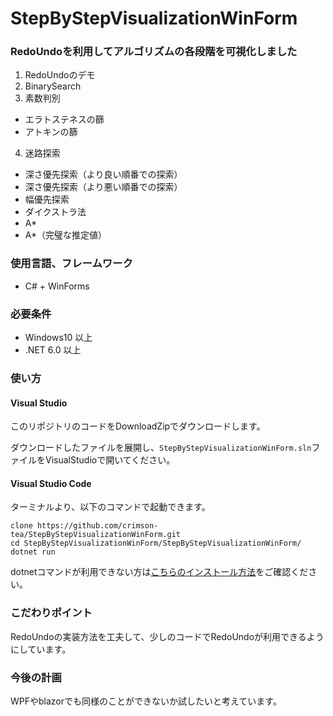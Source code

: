 # StepByStepVisualizationWinForm

### RedoUndoを利用してアルゴリズムの各段階を可視化しました

1. RedoUndoのデモ
2. BinarySearch
3. 素数判別
* エラトステネスの篩
* アトキンの篩
4. 迷路探索
* 深さ優先探索（より良い順番での探索）
* 深さ優先探索（より悪い順番での探索）
* 幅優先探索
* ダイクストラ法
* A*
* A*（完璧な推定値）

### 使用言語、フレームワーク
* C# + WinForms

### 必要条件
* Windows10 以上
* .NET 6.0 以上

### 使い方
#### Visual Studio
このリポジトリのコードをDownloadZipでダウンロードします。

ダウンロードしたファイルを展開し、`StepByStepVisualizationWinForm.sln`ファイルをVisualStudioで開いてください。

#### Visual Studio Code
ターミナルより、以下のコマンドで起動できます。
```
clone https://github.com/crimson-tea/StepByStepVisualizationWinForm.git
cd StepByStepVisualizationWinForm/StepByStepVisualizationWinForm/
dotnet run
```
dotnetコマンドが利用できない方は[こちらのインストール方法](https://learn.microsoft.com/ja-jp/dotnet/core/install/windows?tabs=net70)をご確認ください。

### こだわりポイント
RedoUndoの実装方法を工夫して、少しのコードでRedoUndoが利用できるようにしています。


### 今後の計画
WPFやblazorでも同様のことができないか試したいと考えています。
